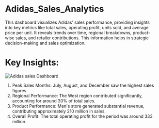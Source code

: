 # Adidas_Sales_Analytics
This dashboard visualizes Adidas' sales performance, providing insights into key metrics like total sales, operating profit, units sold, and average price per unit. It reveals trends over time, regional breakdowns, product-wise sales, and retailer contributions. This information helps in strategic decision-making and sales optimization. 

# Key Insights: 
![Adidas sales Dashboard](https://github.com/user-attachments/assets/3a80dff3-0a18-41d7-9d21-de4baee51c4e)

1. Peak Sales Months: July, August, and December saw the highest sales figures.
2. Regional Performance: The West region contributed significantly, accounting for around 30% of total sales.
3. Product Performance: Men's store generated substantial revenue, contributing approximately 210 million in sales.
4. Overall Profit: The total operating profit for the period was around 333 million.
